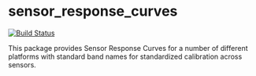 # sensor_response_curves

[![Build Status](https://travis-ci.org/DHI-GRAS/sensor_response_curves.svg?branch=master)](https://travis-ci.org/DHI-GRAS/sensor_response_curves)

This package provides Sensor Response Curves for a number of different platforms
with standard band names for standardized calibration across sensors.

